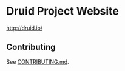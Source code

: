 Druid Project Website
=====================

http://druid.io/

## Contributing

See [CONTRIBUTING.md](https://github.com/druid-io/druid-io.github.io/blob/src/CONTRIBUTING.md).
